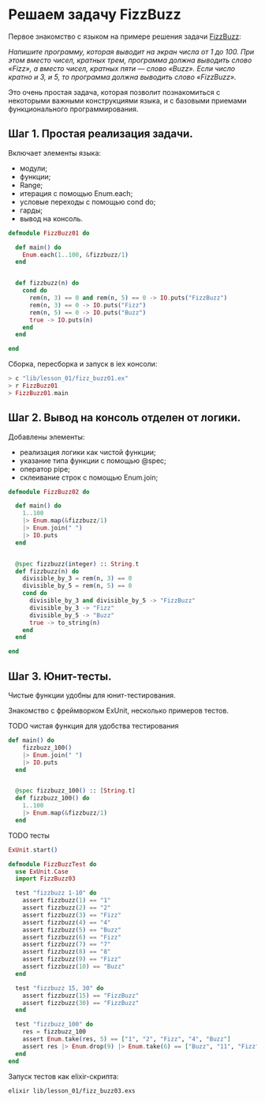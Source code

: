 # Решаем задачу FizzBuzz

Первое знакомство с языком на примере решения задачи [FizzBuzz](https://ru.wikipedia.org/wiki/Fizz_buzz):

_Напишите программу, которая выводит на экран числа от 1 до 100. При этом вместо чисел, кратных трем, программа должна выводить слово «Fizz», а вместо чисел, кратных пяти — слово «Buzz». Если число кратно и 3, и 5, то программа должна выводить слово «FizzBuzz»._

Это очень простая задача, которая позволит познакомиться с некоторыми важными конструкциями языка, и с базовыми приемами функционального программирования.


## Шаг 1. Простая реализация задачи.

Включает элементы языка:
- модули;
- функции;
- Range;
- итерация с помощью Enum.each;
- условые переходы с помощью cond do;
- гарды;
- вывод на консоль.

```elixir
defmodule FizzBuzz01 do

  def main() do
    Enum.each(1..100, &fizzbuzz/1)
  end


  def fizzbuzz(n) do
    cond do
      rem(n, 3) == 0 and rem(n, 5) == 0 -> IO.puts("FizzBuzz")
      rem(n, 3) == 0 -> IO.puts("Fizz")
      rem(n, 5) == 0 -> IO.puts("Buzz")
      true -> IO.puts(n)
    end
  end

end
```

Сборка, пересборка и запуск в iex консоли:

```elixir
> c "lib/lesson_01/fizz_buzz01.ex"
> r FizzBuzz01
> FizzBuzz01.main
```


## Шаг 2. Вывод на консоль отделен от логики.

Добавлены элементы:
- реализация логики как чистой функции;
- указание типа функции с помощью @spec;
- оператор pipe;
- склеивание строк с помощью Enum.join;

```elixir
defmodule FizzBuzz02 do

  def main() do
    1..100
    |> Enum.map(&fizzbuzz/1)
    |> Enum.join(" ")
    |> IO.puts
  end


  @spec fizzbuzz(integer) :: String.t
  def fizzbuzz(n) do
    divisible_by_3 = rem(n, 3) == 0
    divisible_by_5 = rem(n, 5) == 0
    cond do
      divisible_by_3 and divisible_by_5 -> "FizzBuzz"
      divisible_by_3 -> "Fizz"
      divisible_by_5 -> "Buzz"
      true -> to_string(n)
    end
  end

end
```

## Шаг 3. Юнит-тесты.

Чистые функции удобны для юнит-тестирования.

Знакомство с фреймворком ExUnit, несколько примеров тестов.

TODO чистая функция для удобства тестирования
```elixir
def main() do
    fizzbuzz_100()
    |> Enum.join(" ")
    |> IO.puts
  end


  @spec fizzbuzz_100() :: [String.t]
  def fizzbuzz_100() do
    1..100
    |> Enum.map(&fizzbuzz/1)
  end
```

TODO тесты
```elixir
ExUnit.start()

defmodule FizzBuzzTest do
  use ExUnit.Case
  import FizzBuzz03

  test "fizzbuzz 1-10" do
    assert fizzbuzz(1) == "1"
    assert fizzbuzz(2) == "2"
    assert fizzbuzz(3) == "Fizz"
    assert fizzbuzz(4) == "4"
    assert fizzbuzz(5) == "Buzz"
    assert fizzbuzz(6) == "Fizz"
    assert fizzbuzz(7) == "7"
    assert fizzbuzz(8) == "8"
    assert fizzbuzz(9) == "Fizz"
    assert fizzbuzz(10) == "Buzz"
  end

  test "fizzbuzz 15, 30" do
    assert fizzbuzz(15) == "FizzBuzz"
    assert fizzbuzz(30) == "FizzBuzz"
  end

  test "fizzbuzz_100" do
    res = fizzbuzz_100
    assert Enum.take(res, 5) == ["1", "2", "Fizz", "4", "Buzz"]
    assert res |> Enum.drop(9) |> Enum.take(6) == ["Buzz", "11", "Fizz", "13", "14", "FizzBuzz"]
  end
end
```

Запуск тестов как elixir-скрипта:

```bash
elixir lib/lesson_01/fizz_buzz03.exs
```

